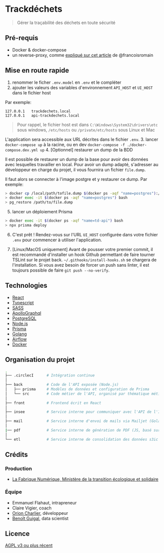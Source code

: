 # Trackdéchets

> Gérer la traçabilité des déchets en toute sécurité

## Pré-requis

- Docker & docker-compose
- un reverse-proxy, comme [expliqué sur cet article](https://medium.com/@francoisromain/set-a-local-web-development-environment-with-custom-urls-and-https-3fbe91d2eaf0) de @francoisromain

## Mise en route rapide

1. renommer le ficher `.env.model` en `.env` et le compléter
2. ajouter les valeurs des variables d'environnement `API_HOST` et `UI_HOST` dans le fichier host

Par exemple:

```
127.0.0.1	trackdechets.local
127.0.0.1	api-trackdechets.local
```

> Pour rappel, le fichier host est dans `C:\Windows\System32\drivers\etc` sous windows, `/etc/hosts` ou `/private/etc/hosts` sous Linux et Mac

L'application sera accessible aux URL décrites dans le fichier `.env`.
3. lancer `docker-compose up` à la racine, ou en dev `docker-compose -f ./docker-compose.dev.yml up`
4. [Optionnel] restaurer un dump de la BDD

Il est possible de restaurer un dump de la base pour avoir des données avec lesquelles travailler en local. Pour avoir un dump adapté, s'adresser au développeur en charge du projet, il vous fournira un fichier `file.dump`.

Il faut alors se connecter à l'image postgre et y restaurer ce dump. Par exemple:

```bash
> docker cp /local/path/tofile.dump $(docker ps -aqf "name=postgres"):/path/to/file.dump
> docker exec -it $(docker ps -aqf "name=postgres") bash
> pg_restore /path/to/file.dump
```

5. lancer un déploiement Prisma

```bash
> docker exec -it $(docker ps -aqf "name=td-api") bash
> npx prisma deploy
```

6. C'est prêt ! Rendez-vous sur l'URL `UI_HOST` configurée dans votre fichier `.env` pour commencer à utiliser l'application.

7. [Linux/MacOS uniquement] Avant de pousser votre premier commit, il est recommandé d'installer un hook Github permettant de faire tourner TSLint sur le projet back. `~/.githooks/install-hooks.sh` se chargera de l'installation. Si vous avez besoin de forcer un push sans linter, il est toujours possible de faire `git push --no-verify`.

## Technologies

- [React](https://reactjs.org/)
- [Typescript](https://www.typescriptlang.org/)
- [SASS](https://sass-lang.com/)
- [ApolloGraphql](https://www.apollographql.com/docs/react/)
- [PostgreSQL](https://www.postgresql.org/)
- [Node.js](https://nodejs.org/en/)
- [Prisma](https://www.prisma.io/client/client-typescript/)
- [Golang](https://golang.org/)
- [Airflow](https://airflow.apache.org/)
- [Docker](https://www.docker.com/)

## Organisation du projet

```bash
.
├── .circlecI      # Intégration continue
│
├── back           # Code de l'API exposée (Node.js)
│   ├── prisma     # Modèles de données et configuration de Prisma
│   └── src        # Code métier de l'API, organisé par thématique métier
│
├── front          # Frontend écrit en React
│
├── insee          # Service interne pour communiquer avec l'API de l'INSEE (Golang)
│
├── mail           # Service interne d'envoi de mails via Mailjet (Golang)
│
|── pdf            # Service interne de génération de PDF (JS, basé sur Puppeteer)
│
└── etl            # Service interne de consolidation des données s3ic

```

## Crédits

### Production

- [La Fabrique Numérique, Ministère de la transition écologique et solidaire](https://www.ecologique-solidaire.gouv.fr/inauguration-fabrique-numerique-lincubateur-des-ministeres-charges-lecologie-et-des-territoires)

### Équipe

- Emmanuel Flahaut, intrapreneur
- Claire Vigier, coach
- [Orion Charlier](https://github.com/riron), développeur
- [Benoît Guigal](https://github.com/benoitguigal), data scientist

## Licence

[AGPL v3 ou plus récent](https://spdx.org/licenses/AGPL-3.0-or-later.html)
